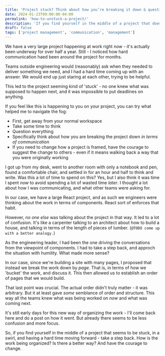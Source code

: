 ```yaml
---
title: 'Project stuck? Think about how you’re breaking it down & question everything'
date: 2024-01-23T09:00:00-04:00
permalink: 'how-to-unstuck-a-project/'
description: 'If you find yourself in the middle of a project that doesn’t seem to be moving forward - take a step back and question everything.'
draft: false
tags: ['project management', 'communication', 'management']
---
```


We have a very large project happening at work right now - it's actually been underway for over half a year. Still - I noticed how hard communication haed been around the project for months.

Teams outside engineering would (reasonably) ask when they needed to deliver something we need, and I had a hard time coming up with an answer. We would end up just staring at each other, trying to be helpful.

This led to the project seeming kind of 'stuck' - no one knew what was supposed to happen next, and it was impossible to put deadlines on anything.

If you feel like this is happening to you on your project, you can try what helped me to navigate the fog:

- First, get away from your normal workspace
- Take some time to think
- Question everything
- Specifically think about how you are breaking the project down _in terms of communication_
- If you need to change how a project is framed, have the courage to suggest the change to others - even if it means walking back a way that you were originally working

I got up from my desk, went to another room with only a notebook and pen, found a comfortable chair, and settled in for an hour and half to think and write. Was this a lot of time to spend on this? Yes, but I also think it was time I spent _now_ to avoid spending a lot of wasted time _later_. I thought a lot about how I was communicating, and what other teams were asking for.

In our case, we have a large React project, and as such we engineers were thinking about the work in terms of components. React sort of enforces that habit.

However, _no one else_ was talking about the project in that way. It led to a lot of confusion. It's like a carpenter talking to an architect about how to build a house, and talking in terms of the length of pieces of lumber. (`@TODO come up with a better analogy.`)

As the engineering leader, I had been the one driving the conversations from the viewpoint of components. I had to take a step back, and approch the situation with humility. What made more sense?

In our case, since we're building a site with many pages, I proposed that instead we break the work down by _page_. That is, in terms of how we 'bucket' the work, and discuss it. This then allowed us to establish an order of pages that we would build.

That last point was crucial. The actual order didn't truly matter - it was arbitrary. But it at least gave _some_ semblance of order and structure. This way all the teams knew what was being worked on _now_ and what was coming next.

It's still early days for this new way of organizing the work - I'll come back here and do a post on how it went. But already there seems to be less confusion and more focus.

So, if you find yourself in the middle of a project that seems to be stuck, in a swirl, and having a hard time moving forward - take a step back. How is the work being organized? Is there a better way? And have the courage to change.
